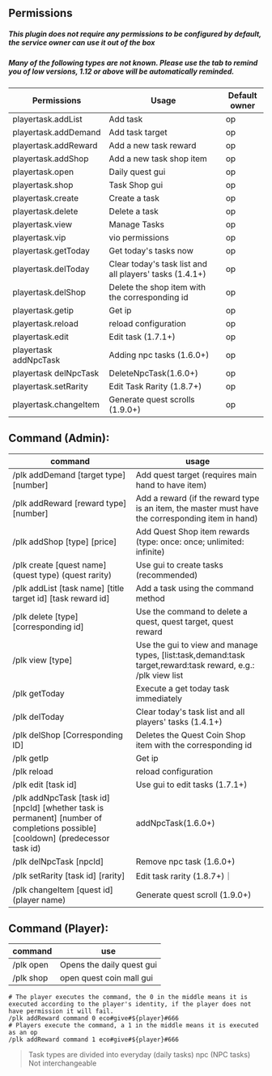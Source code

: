 ## Permissions
##### This plugin does not require any permissions to be configured by default, the service owner can use it out of the box
##### Many of the following types are not known. Please use the tab to remind you of low versions, 1.12 or above will be automatically reminded.

| Permissions | Usage | Default owner |
| ------------ | ------------ | ------------ |
| playertask.addList | Add task | op |
| playertask.addDemand | Add task target | op |
| playertask.addReward | Add a new task reward | op |
| playertask.addShop | Add a new task shop item | op |
| playertask.open | Daily quest gui | op |
| playertask.shop | Task Shop gui | op |
| playertask.create | Create a task | op |
| playertask.delete | Delete a task | op |
| playertask.view | Manage Tasks | op |
| playertask.vip | vio permissions | op |
| playertask.getToday | Get today's tasks now | op |
| playertask.delToday | Clear today's task list and all players' tasks (1.4.1+) | op |
| playertask.delShop | Delete the shop item with the corresponding id | op |
| playertask.getip | Get ip | op |
| playertask.reload | reload configuration | op |
| playertask.edit | Edit task (1.7.1+) | op |
| playertask addNpcTask | Adding npc tasks (1.6.0+) | op |
| playertask delNpcTask | DeleteNpcTask(1.6.0+) | op |
| playertask.setRarity | Edit Task Rarity (1.8.7+) | op |
| playertask.changeItem | Generate quest scrolls (1.9.0+) | op |

## Command (Admin):
| command | usage |
| ------------ | ------------ |
| /plk addDemand [target type] [number] | Add quest target (requires main hand to have item) |
| /plk addReward [reward type] [number] | Add a reward (if the reward type is an item, the master must have the corresponding item in hand)
| /plk addShop [type] [price] | Add Quest Shop item rewards (type: once: once; unlimited: infinite) | /plk addReward [type] [price] | Add Quest Shop item rewards (type: once: once; unlimited)
| /plk create [quest name] (quest type) (quest rarity) | Use gui to create tasks (recommended) |
| /plk addList [task name] [title target id] [task reward id] | Add a task using the command method |
| /plk delete [type] [corresponding id] | Use the command to delete a quest, quest target, quest reward |
| /plk view [type] | Use the gui to view and manage types, [list:task,demand:task target,reward:task reward, e.g.: /plk view list|
| /plk getToday | Execute a get today task immediately|
| /plk delToday | Clear today's task list and all players' tasks (1.4.1+)|
| /plk delShop [Corresponding ID] | Deletes the Quest Coin Shop item with the corresponding id|
| /plk getIp | Get ip|
| /plk reload | reload configuration|
| /plk edit [task id] | Use gui to edit tasks (1.7.1+) |
| /plk addNpcTask [task id] [npcId] [whether task is permanent] [number of completions possible] [cooldown] (predecessor task id) | addNpcTask(1.6.0+)|
| /plk delNpcTask [npcId] | Remove npc task (1.6.0+)|
| /plk setRarity [task id] [rarity]| Edit task rarity (1.8.7+)｜
| /plk changeItem [quest id] (player name)| Generate quest scroll (1.9.0+)|

## Command (Player):
| command | use |
| ------------ | ------------ |
| /plk open | Opens the daily quest gui |
| /plk shop | open quest coin mall gui |

```
# The player executes the command, the 0 in the middle means it is executed according to the player's identity, if the player does not have permission it will fail.
/plk addReward command 0 eco#give#${player}#666
# Players execute the command, a 1 in the middle means it is executed as an op
/plk addReward command 1 eco#give#${player}#666
```

> Task types are divided into everyday (daily tasks) npc (NPC tasks) Not interchangeable

